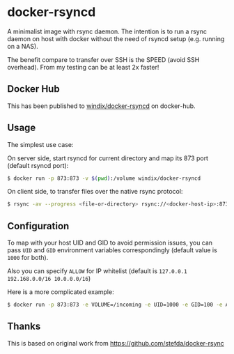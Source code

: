 # docker-rsyncd

A minimalist image with rsync daemon. The intention is to run a rsync daemon on host with docker without the need of rsyncd setup (e.g. running on a NAS).

The benefit compare to transfer over SSH is the SPEED (avoid SSH overhead). From my testing can be at least 2x faster!

## Docker Hub

This has been published to [windix/docker-rsyncd](https://hub.docker.com/r/windix/docker-rsyncd) on docker-hub.

## Usage

The simplest use case:

On server side, start rsyncd for current directory and map its 873 port (default rsyncd port):

```bash
$ docker run -p 873:873 -v $(pwd):/volume windix/docker-rsyncd

```

On client side, to transfer files over the native rsync protocol:

```bash
$ rsync -av --progress <file-or-directory> rsync://<docker-host-ip>:873/volume

```

## Configuration

To map with your host UID and GID to avoid permission issues, you can pass `UID` and `GID` environment variables correspondingly (default value is `1000` for both).

Also you can specify `ALLOW` for IP whitelist (default is `127.0.0.1 192.168.0.0/16 10.0.0.0/16`)

Here is a more complicated example:

```bash
$ docker run -p 873:873 -e VOLUME=/incoming -e UID=1000 -e GID=100 -e ALLOW="127.0.0.1 192.168.0.0/16 10.0.0.0/16" -v /mnt/user/incoming:/incoming windix/docker-rsyncd

```

## Thanks

This is based on original work from <https://github.com/stefda/docker-rsync>
